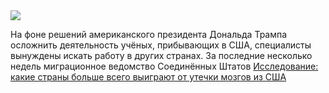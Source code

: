 <!--2025-04-13 09:40:34-->
<div class="yb">
  <div class="rss habr"><img src="https://habrastorage.org/webt/wx/vt/zi/wxvtziyk_8zpdlxi4hcveauuje8.jpeg" /><p>На фоне решений американского президента Дональда Трампа осложнить деятельность учёных, прибывающих в США, специалисты вынуждены искать работу в других странах. За последние несколько недель миграционное ведомство Соединённых Штатов <a... <p class="titl"><a href="https://habr.com/ru/news/900362/?utm_source=habrahabr&utm_medium=rss&utm_campaign=900362">Исследование: какие страны больше всего выиграют от утечки мозгов из США</a></p></div>
</div>
